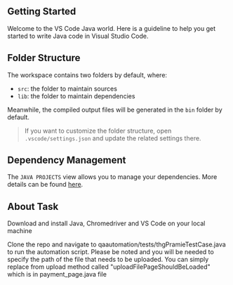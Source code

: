 ## Getting Started

Welcome to the VS Code Java world. Here is a guideline to help you get started to write Java code in Visual Studio Code.

## Folder Structure

The workspace contains two folders by default, where:

- `src`: the folder to maintain sources
- `lib`: the folder to maintain dependencies

Meanwhile, the compiled output files will be generated in the `bin` folder by default.

> If you want to customize the folder structure, open `.vscode/settings.json` and update the related settings there.

## Dependency Management

The `JAVA PROJECTS` view allows you to manage your dependencies. More details can be found [here](https://github.com/microsoft/vscode-java-dependency#manage-dependencies).


## About Task

Download and install Java, Chromedriver and VS Code on your local machine

Clone the repo and navigate to qaautomation/tests/thgPramieTestCase.java to run the automation script. Please be noted and you will be needed to specify the path of the file that needs to be uploaded. You can simply replace <FILD-PATH> from upload method called "uploadFilePageShouldBeLoaded" which is in payment_page.java file
